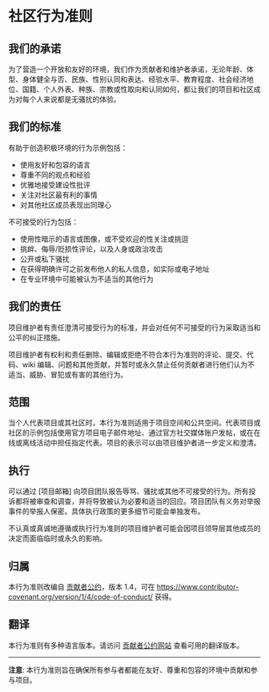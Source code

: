 # 社区行为准则

## 我们的承诺

为了营造一个开放和友好的环境，我们作为贡献者和维护者承诺，无论年龄、体型、身体健全与否、民族、性别认同和表达、经验水平、教育程度、社会经济地位、国籍、个人外表、种族、宗教或性取向和认同如何，都让我们的项目和社区成为对每个人来说都是无骚扰的体验。

## 我们的标准

有助于创造积极环境的行为示例包括：

* 使用友好和包容的语言
* 尊重不同的观点和经验
* 优雅地接受建设性批评
* 关注对社区最有利的事情
* 对其他社区成员表现出同理心

不可接受的行为包括：

* 使用性暗示的语言或图像，或不受欢迎的性关注或挑逗
* 挑衅、侮辱/贬损性评论，以及人身或政治攻击
* 公开或私下骚扰
* 在获得明确许可之前发布他人的私人信息，如实际或电子地址
* 在专业环境中可能被认为不适当的其他行为

## 我们的责任

项目维护者有责任澄清可接受行为的标准，并会对任何不可接受的行为采取适当和公平的纠正措施。

项目维护者有权利和责任删除、编辑或拒绝不符合本行为准则的评论、提交、代码、wiki 编辑、问题和其他贡献，并暂时或永久禁止任何贡献者进行他们认为不适当、威胁、冒犯或有害的其他行为。

## 范围

当个人代表项目或其社区时，本行为准则适用于项目空间和公共空间。代表项目或社区的示例包括使用官方项目电子邮件地址、通过官方社交媒体账户发帖，或在在线或离线活动中担任指定代表。项目的表示可以由项目维护者进一步定义和澄清。

## 执行

可以通过 [项目邮箱] 向项目团队报告辱骂、骚扰或其他不可接受的行为。所有投诉都将被审查和调查，并将导致被认为必要和适当的回应。项目团队有义务对举报事件的举报人保密。具体执行政策的更多细节可能会单独发布。

不认真或真诚地遵循或执行行为准则的项目维护者可能会因项目领导层其他成员的决定而面临临时或永久的影响。

## 归属

本行为准则改编自 [贡献者公约](https://www.contributor-covenant.org/version/1/4/code-of-conduct/)，版本 1.4，可在 https://www.contributor-covenant.org/version/1/4/code-of-conduct/ 获得。

## 翻译

本行为准则有多种语言版本。请访问 [贡献者公约网站](https://www.contributor-covenant.org/translations) 查看可用的翻译版本。

---

**注意**: 本行为准则旨在确保所有参与者都能在友好、尊重和包容的环境中贡献和参与项目。
